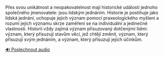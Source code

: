 
Přes svou unikátnost a neopakovatelnost mají historické události jednoho společného jmenovatele: jsou lidským jednáním. Historie je postihuje jako lidská jednání, uchopuje jejich význam pomocí praxeologického myšlení a rozumí jejich významu skrze zaměření se na individuální a jedinečné vlastnosti. Historii vždy zajímá význam přisuzovaný dotčenými lidmi: význam, který přisuzují stavům věcí, jež chtějí změnit, význam, který přisuzují svým jednáním, a význam, který přisuzují jejich účinkům.

[🔊 Poslechnout audio](/data/7-paragraphs/audio/chapter_22/para_012-Pes-svou-uniktnost-a-neopakovatelnost-maj-histo.mp3)
